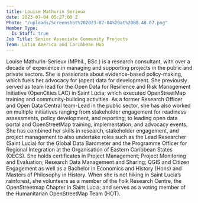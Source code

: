 ```yaml
---
title: Louise Mathurin Serieux
date: 2023-07-04 05:27:00 Z
Photo: "/uploads/Screenshot%202023-07-04%20at%2008.40.07.png"
Member Type:
  Is Staff: true
Job Title: Senior Associate Community Projects
Team: Latin America and Caribbean Hub
---
```


Louise Mathurin-Serieux (MPhil., BSc.) is a research consultant, with over a decade of experience in managing and supporting projects in the public and private sectors. She is passionate about evidence-based policy-making, which fuels her advocacy for (open) data for development. She previously served as team lead for the Open Data for Resilience and Risk Management Initiative (OpenCities LAC) in Saint Lucia; which executed OpenStreetMap training and community-building activities. As a former Research Officer and Open Data Central team-Lead in the public sector, she has also worked on multiple initiatives ranging from stakeholder engagement for readiness assessments, policy development, and reporting; to leading open data portal and OpenStreetMap training, implementation, and advocacy events. She has combined her skills in research, stakeholder engagement, and project management to also undertake roles such as the Lead Researcher (Saint Lucia) for the Global Data Barometer and the Programme Officer for Regional Integration at the Organisation of Eastern Caribbean States (OECS). She holds certificates in Project Management; Project Monitoring and Evaluation; Research Data Management and Sharing; QGIS and Citizen Engagement as well as a Bachelor in Economics and History (Hons) and Masters of Philosophy in History. When she is not hiking in Saint Lucia’s rainforest, she volunteers as a member of the Folk Research Centre, the OpenStreetmap Chapter in Saint Lucia; and serves as a voting member of the Humanitarian OpenStreetMap Team (HOT).

